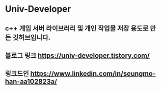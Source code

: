 # Univ-Developer




## c++ 게임 서버 라이브러리 및 개인 작업물 저장 용도로 만든 깃허브입니다.

## 블로그 링크 https://univ-developer.tistory.com/ 

## 링크드인 https://www.linkedin.com/in/seungmo-han-aa102823a/
